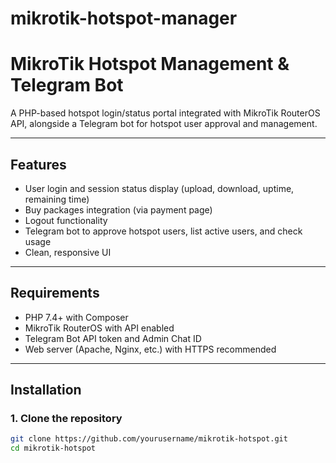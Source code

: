 # mikrotik-hotspot-manager
# MikroTik Hotspot Management & Telegram Bot

A PHP-based hotspot login/status portal integrated with MikroTik RouterOS API, alongside a Telegram bot for hotspot user approval and management.

---

## Features

- User login and session status display (upload, download, uptime, remaining time)
- Buy packages integration (via payment page)
- Logout functionality
- Telegram bot to approve hotspot users, list active users, and check usage
- Clean, responsive UI

---

## Requirements

- PHP 7.4+ with Composer
- MikroTik RouterOS with API enabled
- Telegram Bot API token and Admin Chat ID
- Web server (Apache, Nginx, etc.) with HTTPS recommended

---

## Installation

### 1. Clone the repository

```bash
git clone https://github.com/yourusername/mikrotik-hotspot.git
cd mikrotik-hotspot

